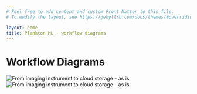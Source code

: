 ```yaml
---
# Feel free to add content and custom Front Matter to this file.
# To modify the layout, see https://jekyllrb.com/docs/themes/#overriding-theme-defaults

layout: home
title: Plankton ML - workflow diagrams
---
```


# Workflow Diagrams


![From imaging instrument to cloud storage](as_is/instrument_to_store.svg) - as is
![From imaging instrument to cloud storage](could_be/instrument_to_store.svg) - as is


